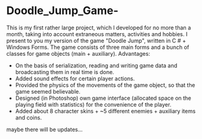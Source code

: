 # Doodle_Jump_Game-
This is my first rather large project, which I developed for no more than a month, taking into account extraneous matters, activities and hobbies.
I present to you my version of the game "Doodle Jump", written in C # + Windows Forms. The game consists of three main forms and a bunch of classes for game objects (main + auxiliary).
Advantages:
- On the basis of serialization, reading and writing game data and broadcasting them in real time is done.
- Added sound effects for certain player actions.
- Provided the physics of the movements of the game object, so that the game seemed believable.
- Designed (in Photoshop) own game interface (allocated space on the playing field with statistics) for the convenience of the player.
- Added about 8 character skins + ~5 different enemies + auxiliary items and coins.
  
maybe there will be updates...